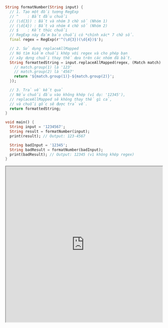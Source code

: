 ```dart
String formatNumber(String input) {
  // 1. Tạo một đối tượng RegExp
  // ^    : Bắt đầu chuỗi
  // (\d{3}) : Bắt và nhóm 3 chữ số (Nhóm 1)
  // (\d{4}) : Bắt và nhóm 4 chữ số (Nhóm 2)
  // $    : Kết thúc chuỗi
  // RegExp này đảm bảo chuỗi có *chính xác* 7 chữ số.
  final regex = RegExp(r'^(\d{3})(\d{4})$');

  // 2. Sử dụng replaceAllMapped
  // Nó tìm kiếm chuỗi khớp với regex và cho phép bạn
  // xây dựng chuỗi thay thế dựa trên các nhóm đã bắt.
  String formattedString = input.replaceAllMapped(regex, (Match match) {
    // match.group(1) là '123'
    // match.group(2) là '4567'
    return '${match.group(1)}-${match.group(2)}';
  });

  // 3. Trả về kết quả
  // Nếu chuỗi đầu vào không khớp (ví dụ: '12345'), 
  // replaceAllMapped sẽ không thay thế gì cả, 
  // và chuỗi gốc sẽ được trả về.
  return formattedString;
}

void main() {
  String input = '1234567';
  String result = formatNumber(input);
  print(result); // Output: 123-4567

  String badInput = '12345';
  String badResult = formatNumber(badInput);
  print(badResult); // Output: 12345 (vì không khớp regex)
}
```
<iframe style="width: 100%; height: 500px" src="https://dartpad.dev/?id=b4dde15e880b37782fbfb30ebb33d500?theme=light"></iframe>

```run-dartpad:id=[b4dde15e880b37782fbfb30ebb33d500]:mode-flutter
```
